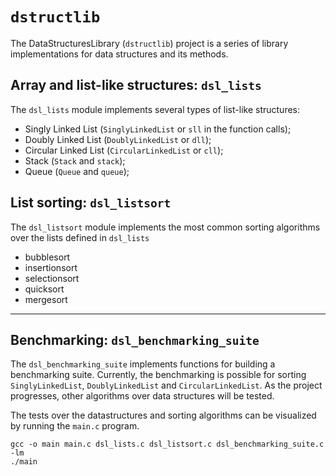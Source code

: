 #   `dstructlib`
The DataStructuresLibrary (`dstructlib`) project is a series of library implementations for data structures and its methods. 

##  Array and list-like structures: `dsl_lists`
The `dsl_lists` module implements several types of list-like structures:
- Singly Linked List (`SinglyLinkedList` or `sll` in the function calls);
- Doubly Linked List (`DoublyLinkedList` or `dll`);
- Circular Linked List (`CircularLinkedList` or `cll`);
- Stack (`Stack` and `stack`);
- Queue (`Queue` and `queue`);

##  List sorting: `dsl_listsort`
The `dsl_listsort` module implements the most common sorting algorithms over the lists defined in `dsl_lists`
- bubblesort
- insertionsort
- selectionsort
- quicksort
- mergesort

---

##  Benchmarking: `dsl_benchmarking_suite` 
The `dsl_benchmarking_suite` implements functions for building a benchmarking suite. Currently, the benchmarking is possible for sorting `SinglyLinkedList`, `DoublyLinkedList` and `CircularLinkedList`. As the project progresses, other algorithms over data structures will be tested.

The tests over the datastructures and sorting algorithms can be visualized by running the `main.c` program.

```shell
gcc -o main main.c dsl_lists.c dsl_listsort.c dsl_benchmarking_suite.c -lm
./main
```

